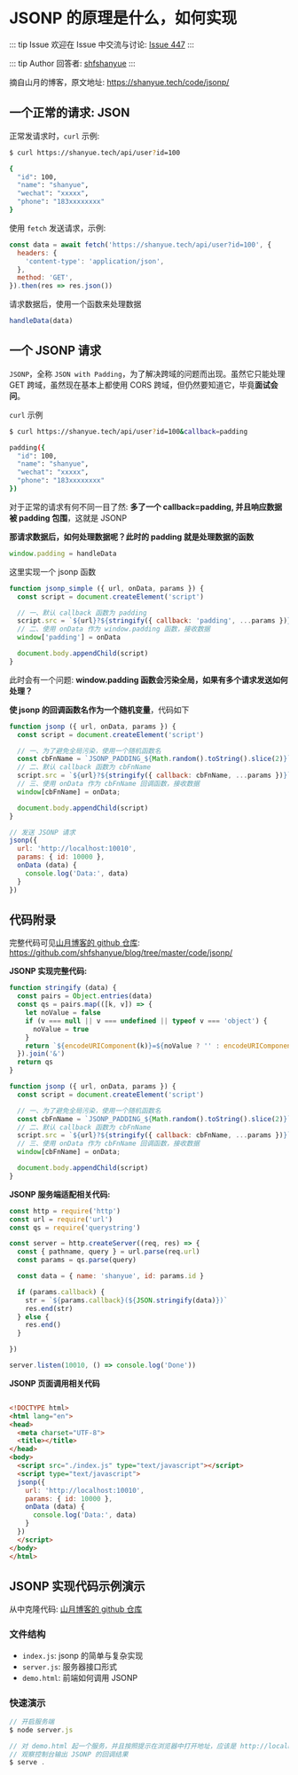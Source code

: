 # JSONP 的原理是什么，如何实现



::: tip Issue 
 欢迎在 Issue 中交流与讨论: [Issue 447](https://github.com/shfshanyue/Daily-Question/issues/447) 
:::

::: tip Author 
回答者: [shfshanyue](https://github.com/shfshanyue) 
:::

摘自山月的博客，原文地址: <https://shanyue.tech/code/jsonp/>

## 一个正常的请求: JSON

正常发请求时，`curl` 示例:

``` bash
$ curl https://shanyue.tech/api/user?id=100

{
  "id": 100,
  "name": "shanyue",
  "wechat": "xxxxx",
  "phone": "183xxxxxxxx"
}
```

使用 `fetch` 发送请求，示例:

``` js
const data = await fetch('https://shanyue.tech/api/user?id=100', {
  headers: {
    'content-type': 'application/json',
  },
  method: 'GET',
}).then(res => res.json())
```

请求数据后，使用一个函数来处理数据

``` js
handleData(data)
```

## 一个 JSONP 请求

`JSONP`，全称 `JSON with Padding`，为了解决跨域的问题而出现。虽然它只能处理 GET 跨域，虽然现在基本上都使用 CORS 跨域，但仍然要知道它，毕竟**面试会问**。

`curl` 示例

``` bash
$ curl https://shanyue.tech/api/user?id=100&callback=padding

padding({
  "id": 100,
  "name": "shanyue",
  "wechat": "xxxxx",
  "phone": "183xxxxxxxx"
})
```

对于正常的请求有何不同一目了然: **多了一个 callback=padding, 并且响应数据被 padding 包围**，这就是 JSONP


**那请求数据后，如何处理数据呢？此时的 padding 就是处理数据的函数**

``` js
window.padding = handleData
```

这里实现一个 jsonp 函数

``` js
function jsonp_simple ({ url, onData, params }) {
  const script = document.createElement('script')

  // 一、默认 callback 函数为 padding
  script.src = `${url}?${stringify({ callback: 'padding', ...params })}`
  // 二、使用 onData 作为 window.padding 函数，接收数据
  window['padding'] = onData

  document.body.appendChild(script)
}
```

此时会有一个问题: **window.padding 函数会污染全局，如果有多个请求发送如何处理？**

**使 jsonp 的回调函数名作为一个随机变量**，代码如下

``` js
function jsonp ({ url, onData, params }) {
  const script = document.createElement('script')

  // 一、为了避免全局污染，使用一个随机函数名
  const cbFnName = `JSONP_PADDING_${Math.random().toString().slice(2)}`
  // 二、默认 callback 函数为 cbFnName
  script.src = `${url}?${stringify({ callback: cbFnName, ...params })}`
  // 三、使用 onData 作为 cbFnName 回调函数，接收数据
  window[cbFnName] = onData;

  document.body.appendChild(script)
}

// 发送 JSONP 请求
jsonp({
  url: 'http://localhost:10010',
  params: { id: 10000 },
  onData (data) {
    console.log('Data:', data)
  }
})
```

## 代码附录

完整代码可见[山月博客的 github 仓库](https://github.com/shfshanyue/blog/tree/master/code): <https://github.com/shfshanyue/blog/tree/master/code/jsonp/>

**JSONP 实现完整代码:**

``` js
function stringify (data) {
  const pairs = Object.entries(data)
  const qs = pairs.map(([k, v]) => {
    let noValue = false
    if (v === null || v === undefined || typeof v === 'object') {
      noValue = true
    }
    return `${encodeURIComponent(k)}=${noValue ? '' : encodeURIComponent(v)}`
  }).join('&')
  return qs
}

function jsonp ({ url, onData, params }) {
  const script = document.createElement('script')

  // 一、为了避免全局污染，使用一个随机函数名
  const cbFnName = `JSONP_PADDING_${Math.random().toString().slice(2)}`
  // 二、默认 callback 函数为 cbFnName
  script.src = `${url}?${stringify({ callback: cbFnName, ...params })}`
  // 三、使用 onData 作为 cbFnName 回调函数，接收数据
  window[cbFnName] = onData;

  document.body.appendChild(script)
}
```

**JSONP 服务端适配相关代码:**

``` js
const http = require('http')
const url = require('url')
const qs = require('querystring')

const server = http.createServer((req, res) => {
  const { pathname, query } = url.parse(req.url)
  const params = qs.parse(query)

  const data = { name: 'shanyue', id: params.id }

  if (params.callback) {
    str = `${params.callback}(${JSON.stringify(data)})`
    res.end(str)
  } else {
    res.end()
  }

})

server.listen(10010, () => console.log('Done'))
```

**JSONP 页面调用相关代码**

``` html

<!DOCTYPE html>
<html lang="en">
<head>
  <meta charset="UTF-8">
  <title></title>
</head>
<body>
  <script src="./index.js" type="text/javascript"></script>
  <script type="text/javascript">
  jsonp({
    url: 'http://localhost:10010',
    params: { id: 10000 },
    onData (data) {
      console.log('Data:', data)
    }
  })
  </script>
</body>
</html>
```

## JSONP 实现代码示例演示

从中克隆代码: [山月博客的 github 仓库](https://github.com/shfshanyue/blog/tree/master/code)

### 文件结构

+ `index.js`: jsonp 的简单与复杂实现
+ `server.js`: 服务器接口形式
+ `demo.html`: 前端如何调用 JSONP

### 快速演示

``` js
// 开启服务端
$ node server.js

// 对 demo.html 起一个服务，并且按照提示在浏览器中打开地址，应该是 http://localhost:5000
// 观察控制台输出 JSONP 的回调结果
$ serve .
```
